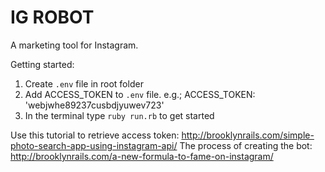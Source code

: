 IG ROBOT
========

A marketing tool for Instagram.

Getting started: 
1. Create `.env` file in root folder
2. Add ACCESS_TOKEN to `.env` file. e.g.; ACCESS_TOKEN: 'webjwhe89237cusbdjyuwev723'
3. In the terminal type `ruby run.rb` to get started

Use this tutorial to retrieve access token: http://brooklynrails.com/simple-photo-search-app-using-instagram-api/
The process of creating the bot: http://brooklynrails.com/a-new-formula-to-fame-on-instagram/